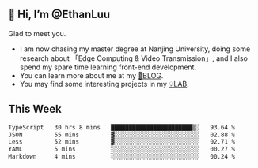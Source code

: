 ## 👋 Hi, I’m @EthanLuu

Glad to meet you.

- I am now chasing my master degree at Nanjing University, doing some research about 「Edge Computing & Video Transmission」, and I also spend my spare time learning front-end development.
- You can learn more about me at my [📝BLOG](https://blog.ethanloo.cn).
- You may find some interesting projects in my [💡LAB](https://lab.ethanloo.cn).

## This Week
<!--START_SECTION:waka-->

```txt
TypeScript   30 hrs 8 mins   ███████████████████████▒░   93.64 %
JSON         55 mins         ▓░░░░░░░░░░░░░░░░░░░░░░░░   02.88 %
Less         52 mins         ▓░░░░░░░░░░░░░░░░░░░░░░░░   02.71 %
YAML         5 mins          ░░░░░░░░░░░░░░░░░░░░░░░░░   00.27 %
Markdown     4 mins          ░░░░░░░░░░░░░░░░░░░░░░░░░   00.24 %
```

<!--END_SECTION:waka-->
